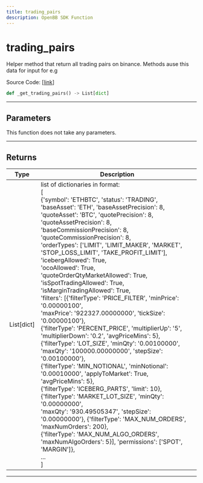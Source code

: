 ```yaml
---
title: trading_pairs
description: OpenBB SDK Function
---
```


# trading_pairs

Helper method that return all trading pairs on binance. Methods ause this data for input for e.g

Source Code: [[link](https://github.com/OpenBB-finance/OpenBBTerminal/tree/main/openbb_terminal/cryptocurrency/due_diligence/binance_model.py#L21)]

```python
def _get_trading_pairs() -> List[dict]
```

---

## Parameters

This function does not take any parameters.

---

## Returns

| Type | Description |
| ---- | ----------- |
| List[dict] | list of dictionaries in format:<br/>[<br/>{'symbol': 'ETHBTC', 'status': 'TRADING', 'baseAsset': 'ETH', 'baseAssetPrecision': 8,<br/>'quoteAsset': 'BTC', 'quotePrecision': 8, 'quoteAssetPrecision': 8,<br/>'baseCommissionPrecision': 8, 'quoteCommissionPrecision': 8,<br/>'orderTypes': ['LIMIT', 'LIMIT_MAKER', 'MARKET', 'STOP_LOSS_LIMIT', 'TAKE_PROFIT_LIMIT'],<br/>'icebergAllowed': True,<br/>'ocoAllowed': True,<br/>'quoteOrderQtyMarketAllowed': True,<br/>'isSpotTradingAllowed': True,<br/>'isMarginTradingAllowed': True,<br/>'filters': [{'filterType': 'PRICE_FILTER', 'minPrice': '0.00000100',<br/>'maxPrice': '922327.00000000', 'tickSize': '0.00000100'},<br/>{'filterType': 'PERCENT_PRICE', 'multiplierUp': '5', 'multiplierDown': '0.2', 'avgPriceMins': 5},<br/>{'filterType': 'LOT_SIZE', 'minQty': '0.00100000', 'maxQty': '100000.00000000', 'stepSize': '0.00100000'},<br/>{'filterType': 'MIN_NOTIONAL', 'minNotional': '0.00010000', 'applyToMarket': True, 'avgPriceMins': 5},<br/>{'filterType': 'ICEBERG_PARTS', 'limit': 10}, {'filterType': 'MARKET_LOT_SIZE', 'minQty': '0.00000000',<br/>'maxQty': '930.49505347', 'stepSize': '0.00000000'}, {'filterType': 'MAX_NUM_ORDERS', 'maxNumOrders': 200},<br/>{'filterType': 'MAX_NUM_ALGO_ORDERS', 'maxNumAlgoOrders': 5}], 'permissions': ['SPOT', 'MARGIN']},<br/>...<br/>] |
---

